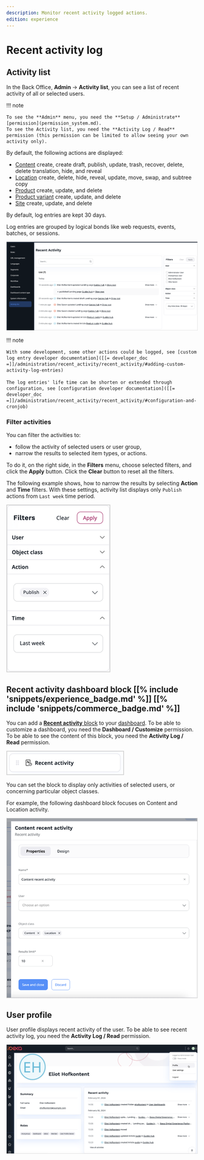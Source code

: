 ```yaml
---
description: Monitor recent activity logged actions.
edition: experience
---
```


# Recent activity log

## Activity list

In the Back Office, **Admin** -> **Activity list**, you can see a list of recent activity of all or selected users.

!!! note

    To see the **Admin** menu, you need the **Setup / Administrate** [permission](permission_system.md).
    To see the Activity list, you need the **Activity Log / Read** permission (this permission can be limited to allow seeing your own activity only).

By default, the following actions are displayed:

- [Content](content_items.md) create, create draft, publish, update, trash, recover, delete, delete translation, hide, and reveal
- [Location](manage_locations_urls.md#content-locations) create, delete, hide, reveal, update, move, swap, and subtree copy
- [Product](products.md) create, update, and delete
- [Product variant](work_with_product_variants.md) create, update, and delete
- [Site](work_with_sites.md) create, update, and delete

By default, log entries are kept 30 days.

Log entries are grouped by logical bonds like web requests, events, batches, or sessions.

![Activity list](img/4.6_activity_list.png)

!!! note

    With some development, some other actions could be logged, see [custom log entry developer documentation]([[= developer_doc =]]/administration/recent_activity/recent_activity/#adding-custom-activity-log-entries)

    The log entries' life time can be shorten or extended through configuration, see [configuration developer documentation]([[= developer_doc =]]/administration/recent_activity/recent_activity/#configuration-and-cronjob)

### Filter activities

You can filter the activities to:

* follow the activity of selected users or user group,
* narrow the results to selected item types, or actions.

To do it, on the right side, in the **Filters** menu, choose selected filters, and click the **Apply** button.
Click the **Clear** button to reset all the filters.

The following example shows, how to narrow the results by selecting **Action** and **Time** filters.
With these settings, activity list displays only `Publish` actions from `Last week` time period.

![Published last week](img/filters.png)

## Recent activity dashboard block [[% include 'snippets/experience_badge.md' %]] [[% include 'snippets/commerce_badge.md' %]]

You can add a [**Recent activity** block](dashboard_block_reference.md#recent-activity-block) to your [dashboard](dashboard.md).
To be able to customize a dashboard, you need the **Dashboard / Customize** permission.
To be able to see the content of this block, you need the **Activity Log / Read** permission.

!["Recent activity" block](img/recent_activity_block.png)

You can set the block to display only activities of selected users, or concerning particular object classes.

For example, the following dashboard block focuses on Content and Location activity.

!["Content recent activity" block settings](img/recent_activity_block_settings.png)

## User profile

User profile displays recent activity of the user.
To be able to see recent activity log, you need the **Activity Log / Read** permission.

![Recent activity in the user profile](img/recent_activity_user_profile.png)
